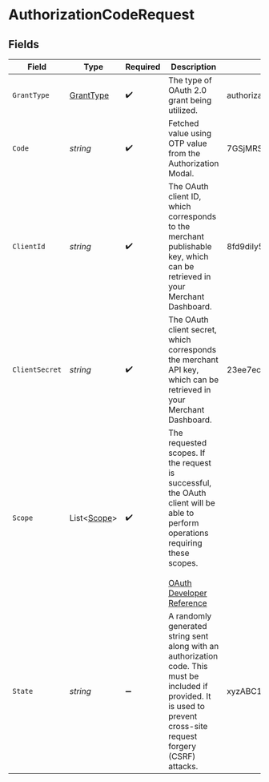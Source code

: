 # AuthorizationCodeRequest


## Fields

| Field                                                                                                                                                                                                                        | Type                                                                                                                                                                                                                         | Required                                                                                                                                                                                                                     | Description                                                                                                                                                                                                                  | Example                                                                                                                                                                                                                      |
| ---------------------------------------------------------------------------------------------------------------------------------------------------------------------------------------------------------------------------- | ---------------------------------------------------------------------------------------------------------------------------------------------------------------------------------------------------------------------------- | ---------------------------------------------------------------------------------------------------------------------------------------------------------------------------------------------------------------------------- | ---------------------------------------------------------------------------------------------------------------------------------------------------------------------------------------------------------------------------- | ---------------------------------------------------------------------------------------------------------------------------------------------------------------------------------------------------------------------------- |
| `GrantType`                                                                                                                                                                                                                  | [GrantType](../../Models/Components/GrantType.md)                                                                                                                                                                            | :heavy_check_mark:                                                                                                                                                                                                           | The type of OAuth 2.0 grant being utilized.                                                                                                                                                                                  | authorization_code                                                                                                                                                                                                           |
| `Code`                                                                                                                                                                                                                       | *string*                                                                                                                                                                                                                     | :heavy_check_mark:                                                                                                                                                                                                           | Fetched value using OTP value from the Authorization Modal.                                                                                                                                                                  | 7GSjMRSHs6Ak7C_zvVW6P2IhZOHxMK7HZKW1fMX85ms                                                                                                                                                                                  |
| `ClientId`                                                                                                                                                                                                                   | *string*                                                                                                                                                                                                                     | :heavy_check_mark:                                                                                                                                                                                                           | The OAuth client ID, which corresponds to the merchant publishable key, which can be retrieved in your Merchant Dashboard.                                                                                                   | 8fd9diIy59sj.IraJdeIgmdsO.fd233434fg2c616cgo932aa6e1e4fc627a9385045gr395222a127gi93c595rg4                                                                                                                                   |
| `ClientSecret`                                                                                                                                                                                                               | *string*                                                                                                                                                                                                                     | :heavy_check_mark:                                                                                                                                                                                                           | The OAuth client secret, which corresponds the merchant API key, which can be retrieved in your Merchant Dashboard.                                                                                                          | 23ee7ec7301779eaff451d7c6f6cba322499e3c0ec752f800c72a8f99217e3a8                                                                                                                                                             |
| `Scope`                                                                                                                                                                                                                      | List<[Scope](../../Models/Components/Scope.md)>                                                                                                                                                                              | :heavy_check_mark:                                                                                                                                                                                                           | The requested scopes. If the request is successful, the OAuth client will be able to perform operations requiring these scopes.<br/><br/>[OAuth Developer Reference](https://help.bolt.com/developers/references/bolt-oauth/#scopes) |                                                                                                                                                                                                                              |
| `State`                                                                                                                                                                                                                      | *string*                                                                                                                                                                                                                     | :heavy_minus_sign:                                                                                                                                                                                                           | A randomly generated string sent along with an authorization code. This must be included if provided. It is used to prevent cross-site request forgery (CSRF) attacks.                                                       | xyzABC123                                                                                                                                                                                                                    |